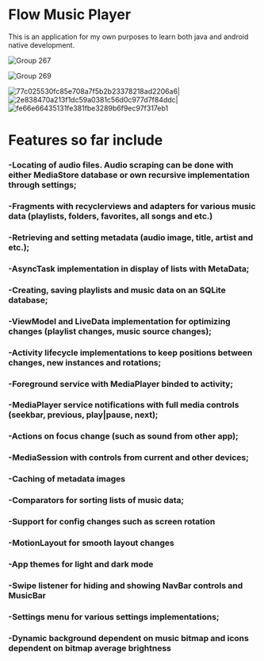 # Flow Music Player

This is an application for my own purposes to learn both java and android native development.

![Group 267](https://user-images.githubusercontent.com/116734709/212676371-f4e822a9-ecf2-4238-b7bf-ccf86a8015d1.png)

![Group 269](https://user-images.githubusercontent.com/116734709/212678739-3882f35f-693a-4d5c-9a8b-c4c5033d9d34.png)





![77c025530fc85e708a7f5b2b23378218ad2206a6](https://user-images.githubusercontent.com/116734709/212679883-0ee54db2-2073-44da-a9d9-06faac8a9c29.gif)|
![2e838470a213f1dc59a0381c56d0c977d7f84ddc](https://user-images.githubusercontent.com/116734709/212679500-09b51f87-0971-4070-b1f5-5602654e5514.gif)|
![fe66e66435131fe381fbe3289b6f9ec97f317eb1](https://user-images.githubusercontent.com/116734709/213597653-1952c10e-3036-48ac-837d-7179919267b4.gif)




  # Features so far include
  
  ### -Locating of audio files. Audio scraping can be done with either MediaStore database or own recursive implementation through settings;
  
  ### -Fragments with recyclerviews and adapters for various music data (playlists, folders, favorites, all songs and etc.)

  ### -Retrieving and setting metadata (audio image, title, artist and etc.);
  
  ### -AsyncTask implementation in display of lists with MetaData;

  ### -Creating, saving playlists and music data on an SQLite database;
  
  ### -ViewModel and LiveData implementation for optimizing changes (playlist changes, music source changes);
  
  ### -Activity lifecycle implementations to keep positions between changes, new instances and rotations;
 
  ### -Foreground service with MediaPlayer binded to activity;
  
  ### -MediaPlayer service notifications with full media controls (seekbar, previous, play|pause, next);
  
  ### -Actions on focus change (such as sound from other app);
  
  ### -MediaSession with controls from current and other devices;
  
  ### -Caching of metadata images
  
  ### -Comparators for sorting lists of music data;
  
  ### -Support for config changes such as screen rotation
  
  ### -MotionLayout for smooth layout changes
  
  ### -App themes for light and dark mode
  
  ### -Swipe listener for hiding and showing NavBar controls and MusicBar
  
  ### -Settings menu for various settings implementations;
  
  ### -Dynamic background dependent on music bitmap and icons dependent on bitmap average brightness
